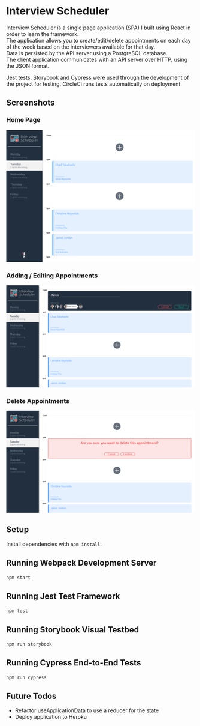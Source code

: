 # Interview Scheduler

Interview Scheduler is a single page application (SPA) I built using React in order to learn the framework.  
The application allows you to create/edit/delete appointments on each day of the week based on the interviewers available for that day.  
Data is persisted by the API server using a PostgreSQL database.  
The client application communicates with an API server over HTTP, using the JSON format.  

Jest tests, Storybook and Cypress were used through the development of the project for testing. CircleCi runs tests automatically on deployment  

## Screenshots

### Home Page
!["Fullscreen"](docs/fullscreen.png)

### Adding / Editing Appointments
!["Adding/Editing"](docs/edit⁄create.png)

### Delete Appointments
!["Adding/Editing"](docs/delete.png)

## Setup

Install dependencies with `npm install`.

## Running Webpack Development Server

```sh
npm start
```

## Running Jest Test Framework

```sh
npm test
```

## Running Storybook Visual Testbed

```sh
npm run storybook
```

## Running Cypress End-to-End Tests

```sh
npm run cypress
```

## Future Todos

* Refactor useApplicationData to use a reducer for the state
* Deploy application to Heroku
